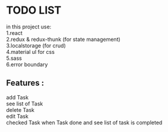 # TODO LIST
in this project use:\
1.react\
2.redux & redux-thunk (for state management)\
3.localstorage (for crud)\
4.material ul for css\
5.sass\
6.error boundary
 
 ## Features :
 add Task\
 see list of Task\
 delete Task\
 edit Task\
 checked Task when Task done and see list of task is completed
 
